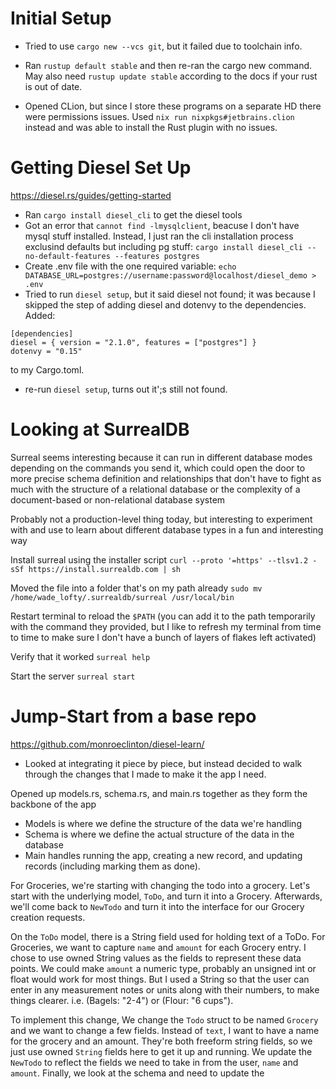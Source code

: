 # Initial Setup

- Tried to use `cargo new --vcs git`, but it failed due to toolchain info.

- Ran `rustup default stable` and then re-ran the cargo new command. May also need `rustup update stable` according to the docs if your rust is out of date.

- Opened CLion, but since I store these programs on a separate HD there were permissions issues. Used `nix run nixpkgs#jetbrains.clion` instead and was able to install the Rust plugin with no issues.

# Getting Diesel Set Up
https://diesel.rs/guides/getting-started
- Ran `cargo install diesel_cli` to get the diesel tools
- Got an error that `cannot find -lmysqlclient`, beacuse I don't have mysql stuff installed. Instead, I just ran the cli installation process exclusind defaults but including pg stuff: `cargo install diesel_cli --no-default-features --features postgres`
- Create .env file with the one required variable: `echo DATABASE_URL=postgres://username:password@localhost/diesel_demo > .env`
- Tried to run `diesel setup`, but it said diesel not found; it was because I skipped the step of adding diesel and dotenvy to the dependencies. Added:
```
[dependencies]
diesel = { version = "2.1.0", features = ["postgres"] }
dotenvy = "0.15"
```
to my Cargo.toml.
- re-run `diesel setup`, turns out it';s still not found.


# Looking at SurrealDB
Surreal seems interesting because it can run in different database modes depending on the commands you send it, which could open the door to more precise schema definition and relationships that don't have to fight as much with the structure of a relational database or the complexity of a document-based or non-relational database system

Probably not a production-level thing today, but interesting to experiment with and use to learn about different database types in a fun and interesting way

Install surreal using the installer script
`curl --proto '=https' --tlsv1.2 -sSf https://install.surrealdb.com | sh`

Moved the file into a folder that's on my path already
`sudo mv /home/wade_lofty/.surrealdb/surreal /usr/local/bin`

Restart terminal to reload the `$PATH` 
(you can add it to the path temporarily with the command they provided, but I like to refresh my terminal from time to time to make sure I don't have a bunch of layers of flakes left activated)

Verify that it worked
`surreal help`

Start the server
`surreal start`

# Jump-Start from a base repo
https://github.com/monroeclinton/diesel-learn/

- Looked at integrating it piece by piece, but instead decided to walk through the changes that I made to make it the app I need.

Opened up models.rs, schema.rs, and main.rs together as they form the backbone of the app
- Models is where we define the structure of the data we're handling
- Schema is where we define the actual structure of the data in the database
- Main handles running the app, creating a new record, and updating records (including marking them as done).

For Groceries, we're starting with changing the todo into a grocery. Let's start with the underlying model, `ToDo`, and turn it into a Grocery. Afterwards, we'll come back to `NewTodo` and turn it into the interface for our Grocery creation requests.

On the `ToDo` model, there is a String field used for holding text of a ToDo. For Groceries, we want to capture `name` and `amount` for each Grocery entry. I chose to use owned String values as the fields to represent these data points. We could make `amount` a numeric type, probably an unsigned int or float would work for most things. But I used a String so that the user can enter in any measurement notes or units along with their numbers, to make things clearer. i.e. (Bagels: "2-4") or (Flour: "6 cups").

To implement this change, We change the `Todo` struct to be named `Grocery` and we want to change a few fields. Instead of `text`, I want to have a name for the grocery and an amount. They're both freeform string fields, so we just use owned `String` fields here to get it up and running. We update the `NewTodo` to reflect the fields we need to take in from the user, `name` and `amount`. Finally, we look at the schema and need to update the 



